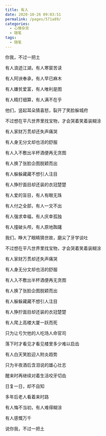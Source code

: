 ```yaml
---
title: 有人
date: 2020-10-26 09:03:51
permalink: /pages/571a89/
categories: 
  - 心情杂货
  - 随笔
tags: 
  - 随笔
---
```


你我，不过一把土

<!-- more -->


有人浪迹江湖，有人寒窗苦读

有人阿谀奉承，有人早已麻木

有人嫌贫爱富，有人唯利是图

有人精打细算，有人满不在乎

他们，竖起耳朵猜喜怒，裂开了笑脸躲城府

不过想在平凡世界里找宝物，才会哭着笑着装糊涂

有人家财万贯却还失声痛哭

有人身无分文却也活的舒服

有人入不敷出半杯酒便再无贪图

有人换了张脸企图脱颖而出

有人躲躲藏藏不想引人注目

有人狰狞面目却还装的衣冠楚楚

有人爱的盲目，有人有眼无珠

有人付之全部，有人一文不出

有人强求幸福，有人庆幸孤独

有人撞破头颅，有人原地踟躇

我们，睁大了眼睛猜世故，磨尖了牙学谈吐

不过想在平凡世界里找宝物，才会哭着笑着装糊涂

有人家财万贯却还失声痛哭

有人身无分文却也活的舒服

有人入不敷出半杯酒便再无贪图

有人换了张脸企图脱颖而出

有人躲躲藏藏不想引人注目

有人狰狞面目却还装的衣冠楚楚

有人爬上高楼大厦一跃而死

只为让亏欠他的人吃场人命官司

落下时才看见才看见楼里多少难以启齿

有人白天笑脸迎人附炎趋势

只为半夜酒后含泪说的雄心壮志

醒来时再继续对着生活咬牙切齿

日复一日，却不自知

多年后老人看着来时路

有人悔不当初，有人难得糊涂

有人感慨万千

说你我，不过一把土

